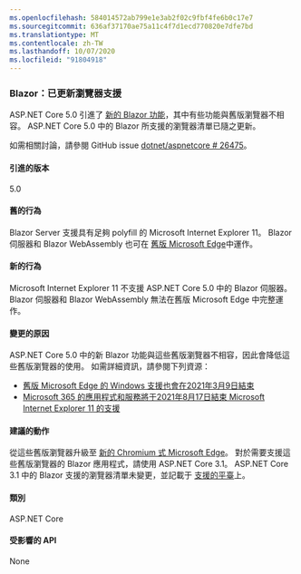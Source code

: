 ```yaml
---
ms.openlocfilehash: 584014572ab799e1e3ab2f02c9fbf4fe6b0c17e7
ms.sourcegitcommit: 636af37170ae75a11c4f7d1ecd770820e7dfe7bd
ms.translationtype: MT
ms.contentlocale: zh-TW
ms.lasthandoff: 10/07/2020
ms.locfileid: "91804918"
---
```

### <a name="blazor-updated-browser-support"></a>Blazor：已更新瀏覽器支援

ASP.NET Core 5.0 引進了 [新的 Blazor 功能](https://github.com/dotnet/aspnetcore/issues/21514)，其中有些功能與舊版瀏覽器不相容。 ASP.NET Core 5.0 中的 Blazor 所支援的瀏覽器清單已隨之更新。

如需相關討論，請參閱 GitHub issue [dotnet/aspnetcore # 26475](https://github.com/dotnet/aspnetcore/issues/26475)。

#### <a name="version-introduced"></a>引進的版本

5.0

#### <a name="old-behavior"></a>舊的行為

Blazor Server 支援具有足夠 polyfill 的 Microsoft Internet Explorer 11。 Blazor 伺服器和 Blazor WebAssembly 也可在 [舊版 Microsoft Edge](https://support.microsoft.com/help/4533505/what-is-microsoft-edge-legacy)中運作。

#### <a name="new-behavior"></a>新的行為

Microsoft Internet Explorer 11 不支援 ASP.NET Core 5.0 中的 Blazor 伺服器。 Blazor 伺服器和 Blazor WebAssembly 無法在舊版 Microsoft Edge 中完整運作。

#### <a name="reason-for-change"></a>變更的原因

ASP.NET Core 5.0 中的新 Blazor 功能與這些舊版瀏覽器不相容，因此會降低這些舊版瀏覽器的使用。 如需詳細資訊，請參閱下列資源：

* [舊版 Microsoft Edge 的 Windows 支援也會在2021年3月9日結束](https://support.microsoft.com/help/4533505/what-is-microsoft-edge-legacy)
* [Microsoft 365 的應用程式和服務將于2021年8月17日結束 Microsoft Internet Explorer 11 的支援](/lifecycle/announcements/m365-ie11-microsoft-edge-legacy)

#### <a name="recommended-action"></a>建議的動作

從這些舊版瀏覽器升級至 [新的 Chromium 式 Microsoft Edge](https://www.microsoft.com/edge)。 對於需要支援這些舊版瀏覽器的 Blazor 應用程式，請使用 ASP.NET Core 3.1。 ASP.NET Core 3.1 中的 Blazor 支援的瀏覽器清單未變更，並記載于 [支援的平臺](/aspnet/core/blazor/supported-platforms?view=aspnetcore-3.1)上。

#### <a name="category"></a>類別

ASP.NET Core

#### <a name="affected-apis"></a>受影響的 API

None

<!--

#### Affected APIs

Not detectable via API analysis

-->
